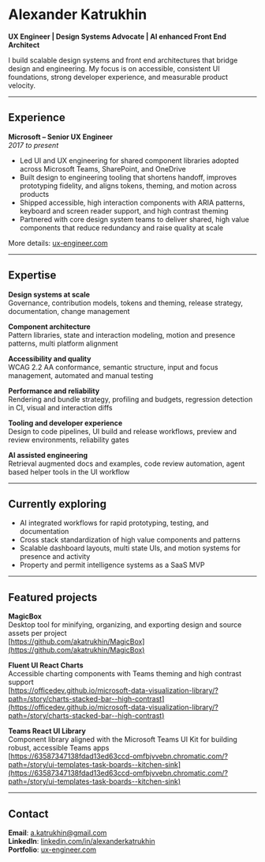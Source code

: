 # Alexander Katrukhin

**UX Engineer | Design Systems Advocate | AI enhanced Front End Architect**

I build scalable design systems and front end architectures that bridge design and engineering. My focus is on accessible, consistent UI foundations, strong developer experience, and measurable product velocity.

---

## Experience

**Microsoft – Senior UX Engineer**  
*2017 to present*

- Led UI and UX engineering for shared component libraries adopted across Microsoft Teams, SharePoint, and OneDrive  
- Built design to engineering tooling that shortens handoff, improves prototyping fidelity, and aligns tokens, theming, and motion across products  
- Shipped accessible, high interaction components with ARIA patterns, keyboard and screen reader support, and high contrast theming  
- Partnered with core design system teams to deliver shared, high value components that reduce redundancy and raise quality at scale  

More details: [ux-engineer.com](https://ux-engineer.com)

---

## Expertise

**Design systems at scale**  
Governance, contribution models, tokens and theming, release strategy, documentation, change management

**Component architecture**  
Pattern libraries, state and interaction modeling, motion and presence patterns, multi platform alignment

**Accessibility and quality**  
WCAG 2.2 AA conformance, semantic structure, input and focus management, automated and manual testing

**Performance and reliability**  
Rendering and bundle strategy, profiling and budgets, regression detection in CI, visual and interaction diffs

**Tooling and developer experience**  
Design to code pipelines, UI build and release workflows, preview and review environments, reliability gates

**AI assisted engineering**  
Retrieval augmented docs and examples, code review automation, agent based helper tools in the UI workflow

---

## Currently exploring

- AI integrated workflows for rapid prototyping, testing, and documentation  
- Cross stack standardization of high value components and patterns  
- Scalable dashboard layouts, multi state UIs, and motion systems for presence and activity  
- Property and permit intelligence systems as a SaaS MVP  

---

## Featured projects

**MagicBox**  
Desktop tool for minifying, organizing, and exporting design and source assets per project  
[https://github.com/akatrukhin/MagicBox](https://github.com/akatrukhin/MagicBox)

**Fluent UI React Charts**  
Accessible charting components with Teams theming and high contrast support  
[https://officedev.github.io/microsoft-data-visualization-library/?path=/story/charts-stacked-bar--high-contrast](https://officedev.github.io/microsoft-data-visualization-library/?path=/story/charts-stacked-bar--high-contrast)

**Teams React UI Library**  
Component library aligned with the Microsoft Teams UI Kit for building robust, accessible Teams apps  
[https://63587347138fdad13ed63ccd-omfbjvvebn.chromatic.com/?path=/story/ui-templates-task-boards--kitchen-sink](https://63587347138fdad13ed63ccd-omfbjvvebn.chromatic.com/?path=/story/ui-templates-task-boards--kitchen-sink)

---

## Contact

**Email**: [a.katrukhin@gmail.com](mailto:a.katrukhin@gmail.com)  
**LinkedIn**: [linkedin.com/in/alexanderkatrukhin](https://linkedin.com/in/alexanderkatrukhin)  
**Portfolio**: [ux-engineer.com](https://ux-engineer.com)
